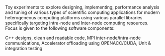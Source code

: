 
Toy experiments to explore designing, implementing, performance analysis and tuning of 
various types of scientific computing applications  for modern heterogeneous computing 
platforms using various parallel libraries specifically targeting intra-node and Inter-node 
computing resources. Focus is given to the following software components:

C++ designs, clean and readable code, 
MPI inter-node/intra-node communications, 
Accelerator offloading using OPENACC/CUDA,
Unit & integration testing


